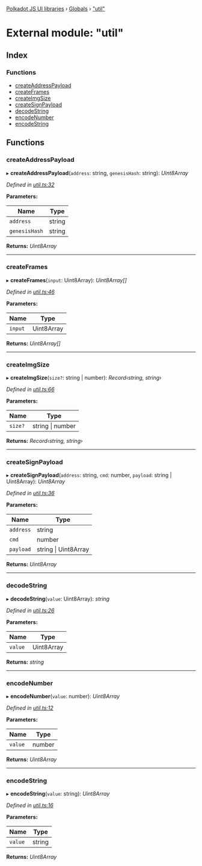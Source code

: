 [Polkadot JS UI libraries](../README.md) › [Globals](../globals.md) › ["util"](_util_.md)

# External module: "util"

## Index

### Functions

* [createAddressPayload](_util_.md#createaddresspayload)
* [createFrames](_util_.md#createframes)
* [createImgSize](_util_.md#createimgsize)
* [createSignPayload](_util_.md#createsignpayload)
* [decodeString](_util_.md#decodestring)
* [encodeNumber](_util_.md#encodenumber)
* [encodeString](_util_.md#encodestring)

## Functions

###  createAddressPayload

▸ **createAddressPayload**(`address`: string, `genesisHash`: string): *Uint8Array*

*Defined in [util.ts:32](https://github.com/polkadot-js/ui/blob/0c215d98/packages/react-qr/src/util.ts#L32)*

**Parameters:**

Name | Type |
------ | ------ |
`address` | string |
`genesisHash` | string |

**Returns:** *Uint8Array*

___

###  createFrames

▸ **createFrames**(`input`: Uint8Array): *Uint8Array[]*

*Defined in [util.ts:46](https://github.com/polkadot-js/ui/blob/0c215d98/packages/react-qr/src/util.ts#L46)*

**Parameters:**

Name | Type |
------ | ------ |
`input` | Uint8Array |

**Returns:** *Uint8Array[]*

___

###  createImgSize

▸ **createImgSize**(`size?`: string | number): *Record‹string, string›*

*Defined in [util.ts:66](https://github.com/polkadot-js/ui/blob/0c215d98/packages/react-qr/src/util.ts#L66)*

**Parameters:**

Name | Type |
------ | ------ |
`size?` | string &#124; number |

**Returns:** *Record‹string, string›*

___

###  createSignPayload

▸ **createSignPayload**(`address`: string, `cmd`: number, `payload`: string | Uint8Array): *Uint8Array*

*Defined in [util.ts:36](https://github.com/polkadot-js/ui/blob/0c215d98/packages/react-qr/src/util.ts#L36)*

**Parameters:**

Name | Type |
------ | ------ |
`address` | string |
`cmd` | number |
`payload` | string &#124; Uint8Array |

**Returns:** *Uint8Array*

___

###  decodeString

▸ **decodeString**(`value`: Uint8Array): *string*

*Defined in [util.ts:26](https://github.com/polkadot-js/ui/blob/0c215d98/packages/react-qr/src/util.ts#L26)*

**Parameters:**

Name | Type |
------ | ------ |
`value` | Uint8Array |

**Returns:** *string*

___

###  encodeNumber

▸ **encodeNumber**(`value`: number): *Uint8Array*

*Defined in [util.ts:12](https://github.com/polkadot-js/ui/blob/0c215d98/packages/react-qr/src/util.ts#L12)*

**Parameters:**

Name | Type |
------ | ------ |
`value` | number |

**Returns:** *Uint8Array*

___

###  encodeString

▸ **encodeString**(`value`: string): *Uint8Array*

*Defined in [util.ts:16](https://github.com/polkadot-js/ui/blob/0c215d98/packages/react-qr/src/util.ts#L16)*

**Parameters:**

Name | Type |
------ | ------ |
`value` | string |

**Returns:** *Uint8Array*
